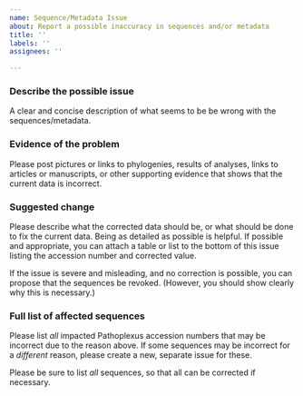 ```yaml
---
name: Sequence/Metadata Issue
about: Report a possible inaccuracy in sequences and/or metadata
title: ''
labels: ''
assignees: ''

---
```


### Describe the possible issue
A clear and concise description of what seems to be be wrong with the sequences/metadata.

### Evidence of the problem
Please post pictures or links to phylogenies, results of analyses, links to articles or manuscripts, or other supporting evidence that shows that the current data is incorrect.

### Suggested change
Please describe what the corrected data should be, or what should be done to fix the current data. Being as detailed as possible is helpful. If possible and appropriate, you can attach a table or list to the bottom of this issue listing the accession number and corrected value.

If the issue is severe and misleading, and no correction is possible, you can propose that the sequences be revoked. (However, you should show clearly why this is necessary.)

### Full list of affected sequences
Please list _all_ impacted Pathoplexus accession numbers that may be incorrect due to the reason above. If some sequences may be incorrect for a _different_ reason, please create a new, separate issue for these.

Please be sure to list _all_ sequences, so that all can be corrected if necessary.


<!-- Thank you so much for reporting a possible error! Curators will review your issue and decide whether or not to take action! -->
